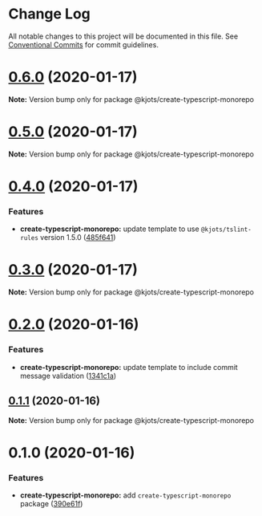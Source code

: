 # Change Log

All notable changes to this project will be documented in this file.
See [Conventional Commits](https://conventionalcommits.org) for commit guidelines.

# [0.6.0](https://github.com/kjots/package-tools/compare/v0.5.0...v0.6.0) (2020-01-17)

**Note:** Version bump only for package @kjots/create-typescript-monorepo





# [0.5.0](https://github.com/kjots/package-tools/compare/v0.4.0...v0.5.0) (2020-01-17)

**Note:** Version bump only for package @kjots/create-typescript-monorepo





# [0.4.0](https://github.com/kjots/package-tools/compare/v0.3.0...v0.4.0) (2020-01-17)


### Features

* **create-typescript-monorepo:** update template to use `@kjots/tslint-rules` version 1.5.0 ([485f641](https://github.com/kjots/package-tools/commit/485f64114ebc8345a06b4cbdc7b9c663c6815314))





# [0.3.0](https://github.com/kjots/package-tools/compare/v0.2.0...v0.3.0) (2020-01-17)

**Note:** Version bump only for package @kjots/create-typescript-monorepo





# [0.2.0](https://github.com/kjots/package-tools/compare/v0.1.1...v0.2.0) (2020-01-16)


### Features

* **create-typescript-monorepo:** update template to include commit message validation ([1341c1a](https://github.com/kjots/package-tools/commit/1341c1a58c40d95358b48d89b72e7120b37c88c6))





## [0.1.1](https://github.com/kjots/package-tools/compare/v0.1.0...v0.1.1) (2020-01-16)

**Note:** Version bump only for package @kjots/create-typescript-monorepo





# 0.1.0 (2020-01-16)


### Features

* **create-typescript-monorepo:** add `create-typescript-monorepo` package ([390e61f](https://github.com/kjots/package-tools/commit/390e61f9125bb048efe7f88072263e503a65c413))
